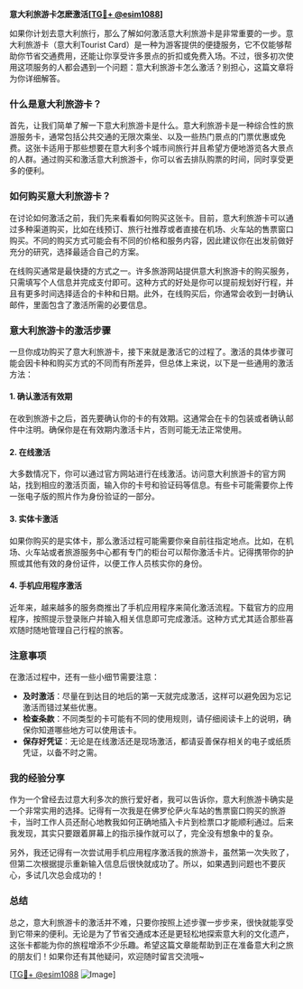 **意大利旅游卡怎麽激活[[TG💪+ @esim1088](https://t.me/s/esim1088)]**

如果你计划去意大利旅行，那么了解如何激活意大利旅游卡是非常重要的一步。意大利旅游卡（意大利Tourist Card）是一种为游客提供的便捷服务，它不仅能够帮助你节省交通费用，还能让你享受许多景点的折扣或免费入场。不过，很多初次使用这项服务的人都会遇到一个问题：意大利旅游卡怎么激活？别担心，这篇文章将为你详细解答。

### 什么是意大利旅游卡？

首先，让我们简单了解一下意大利旅游卡是什么。意大利旅游卡是一种综合性的旅游服务卡，通常包括公共交通的无限次乘坐、以及一些热门景点的门票优惠或免费。这张卡适用于那些想要在意大利多个城市间旅行并且希望方便地游览各大景点的人群。通过购买和激活意大利旅游卡，你可以省去排队购票的时间，同时享受更多的便利。

### 如何购买意大利旅游卡？

在讨论如何激活之前，我们先来看看如何购买这张卡。目前，意大利旅游卡可以通过多种渠道购买，比如在线预订、旅行社推荐或者直接在机场、火车站的售票窗口购买。不同的购买方式可能会有不同的价格和服务内容，因此建议你在出发前做好充分的研究，选择最适合自己的方案。

在线购买通常是最快捷的方式之一。许多旅游网站提供意大利旅游卡的购买服务，只需填写个人信息并完成支付即可。这种方式的好处是你可以提前规划好行程，并且有更多时间选择适合的卡种和日期。此外，在线购买后，你通常会收到一封确认邮件，里面包含了激活所需的必要信息。

### 意大利旅游卡的激活步骤

一旦你成功购买了意大利旅游卡，接下来就是激活它的过程了。激活的具体步骤可能会因卡种和购买方式的不同而有所差异，但总体上来说，以下是一些通用的激活方法：

#### 1. 确认激活有效期
在收到旅游卡之后，首先要确认你的卡的有效期。这通常会在卡的包装或者确认邮件中注明。确保你是在有效期内激活卡片，否则可能无法正常使用。

#### 2. 在线激活
大多数情况下，你可以通过官方网站进行在线激活。访问意大利旅游卡的官方网站，找到相应的激活页面，输入你的卡号和验证码等信息。有些卡可能需要你上传一张电子版的照片作为身份验证的一部分。

#### 3. 实体卡激活
如果你购买的是实体卡，那么激活过程可能需要你亲自前往指定地点。比如，在机场、火车站或者旅游服务中心都有专门的柜台可以帮你激活卡片。记得携带你的护照或其他有效的身份证件，以便工作人员核实你的身份。

#### 4. 手机应用程序激活
近年来，越来越多的服务商推出了手机应用程序来简化激活流程。下载官方的应用程序，按照提示登录账户并输入相关信息即可完成激活。这种方式尤其适合那些喜欢随时随地管理自己行程的旅客。

### 注意事项

在激活过程中，还有一些小细节需要注意：

- **及时激活**：尽量在到达目的地后的第一天就完成激活，这样可以避免因为忘记激活而错过某些优惠。
- **检查条款**：不同类型的卡可能有不同的使用规则，请仔细阅读卡上的说明，确保你知道哪些地方可以使用该卡。
- **保存好凭证**：无论是在线激活还是现场激活，都请妥善保存相关的电子或纸质凭证，以备不时之需。

### 我的经验分享

作为一个曾经去过意大利多次的旅行爱好者，我可以告诉你，意大利旅游卡确实是一个非常实用的选择。记得有一次我是在佛罗伦萨火车站的售票窗口购买的旅游卡，当时工作人员还耐心地教我如何正确地插入卡片到检票口才能顺利通过。后来我发现，其实只要跟着屏幕上的指示操作就可以了，完全没有想象中的复杂。

另外，我还记得有一次尝试用手机应用程序激活我的旅游卡，虽然第一次失败了，但第二次根据提示重新输入信息后很快就成功了。所以，如果遇到问题也不要灰心，多试几次总会成功的！

### 总结

总之，意大利旅游卡的激活并不难，只要你按照上述步骤一步步来，很快就能享受到它带来的便利。无论是为了节省交通成本还是更轻松地探索意大利的文化遗产，这张卡都能为你的旅程增添不少乐趣。希望这篇文章能帮助到正在准备意大利之旅的朋友们！如果你还有其他疑问，欢迎随时留言交流哦~

[[TG💪+ @esim1088](https://t.me/s/esim1088) ![Image](https://i.postimg.cc/4NQfJmqS/Snipaste-2025-05-13-00-14-12.png)]